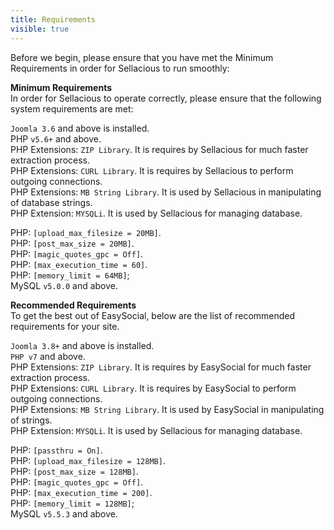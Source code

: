 ```yaml
---
title: Requirements
visible: true
---
```


Before we begin, please ensure that you have met the Minimum Requirements in order for Sellacious to run smoothly:

**Minimum Requirements**<br>
In order for Sellacious to operate correctly, please ensure that the following system requirements are met:<br>

`Joomla 3.6` and above is installed.<br>
PHP `v5.6+` and above.<br>
PHP Extensions: `ZIP Library`. It is requires by Sellacious for much faster extraction process.<br>
PHP Extensions: `CURL Library`. It is requires by Sellacious to perform outgoing connections.<br>
PHP Extensions: `MB String Library`. It is used by Sellacious in manipulating of database strings.<br>
PHP Extension: `MYSQLi`. It is used by Sellacious for managing database.<br>

PHP: `[upload_max_filesize = 20MB]`.<br>
PHP: `[post_max_size = 20MB]`.<br>
PHP: `[magic_quotes_gpc = Off]`.<br>
PHP: `[max_execution_time = 60]`.<br>
PHP: `[memory_limit = 64MB]`;<br>
MySQL `v5.0.0` and above.<br>


**Recommended Requirements**<br>
To get the best out of EasySocial, below are the list of recommended requirements for your site.<br>

`Joomla 3.8+` and above is installed.<br>
`PHP v7` and above.<br>
PHP Extensions: `ZIP Library`. It is requires by EasySocial for much faster extraction process.<br>
PHP Extensions: `CURL Library`. It is requires by EasySocial to perform outgoing connections.<br>
PHP Extensions: `MB String Library`. It is used by EasySocial in manipulating of strings.<br>
PHP Extension: `MYSQLi`. It is used by Sellacious for managing database.<br>

PHP: `[passthru = On]`.<br>
PHP: `[upload_max_filesize = 128MB]`.<br>
PHP: `[post_max_size = 128MB]`.<br>
PHP: `[magic_quotes_gpc = Off]`.<br>
PHP: `[max_execution_time = 200]`.<br>
PHP: `[memory_limit = 128MB]`;<br>
MySQL `v5.5.3` and above.<br>


